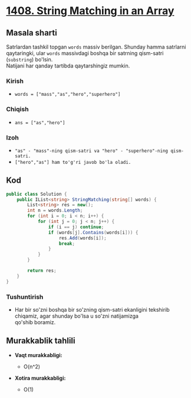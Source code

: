 # [1408. String Matching in an Array](https://leetcode.com/problems/string-matching-in-an-array/)

## Masala sharti
Satrlardan tashkil topgan `words` massiv berilgan. Shunday hamma satrlarni qaytaringki, ular `words` massivdagi boshqa bir satrning qism-satri (`substring`) bo'lsin.  
Natijani har qanday tartibda qaytarshingiz mumkin.   

### Kirish 
- `words = ["mass","as","hero","superhero"]`

### Chiqish
- `ans = ["as","hero"]`

### Izoh
- `"as" - "mass"-ning qism-satri va "hero" - "superhero"-ning qism-satri.`
- `["hero","as"] ham to'g'ri javob bo'la oladi.`

## Kod

```csharp
public class Solution {
    public IList<string> StringMatching(string[] words) {
        List<string> res = new();
        int n = words.Length;
        for (int i = 0; i < n; i++) {
            for (int j = 0; j < n; j++) {
                if (i == j) continue;
                if (words[j].Contains(words[i])) {
                    res.Add(words[i]);
                    break;
                }
            }
        }

        return res;
    }
}
```

### Tushuntirish

- Har bir so'zni boshqa bir so'zning qism-satri ekanligini tekshirib chiqamiz, agar shunday bo'lsa u so'zni natijamizga  
qo'shib boramiz.  

## Murakkablik tahlili

- **Vaqt murakkabligi:**  
  - O(n^2)

- **Xotira murakkabligi:**  
  - O(1)

